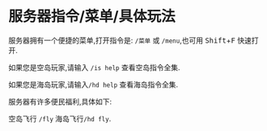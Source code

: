 # 服务器指令/菜单/具体玩法

服务器拥有一个便捷的菜单,打开指令是: `/菜单` 或 `/menu`,也可用 <kbd>Shift</kbd>+<kbd>F</kbd> 快速打开.

如果您是空岛玩家,请输入 `/is help` 查看空岛指令全集.

如果您是海岛玩家,请输入`/hd help` 查看海岛指令全集.

服务器有许多便民福利,具体如下:

空岛飞行 `/fly`   海岛飞行`/hd fly`.

